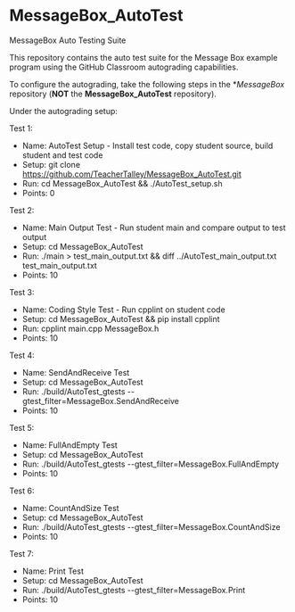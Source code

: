 # MessageBox_AutoTest
MessageBox Auto Testing Suite

This repository contains the auto test suite for the Message Box example program
using the GitHub Classroom autograding capabilities.

To configure the autograding, take the following steps in the **MessageBox* repository
(**NOT** the **MessageBox_AutoTest** repository).

Under the autograding setup:

Test 1: 
- Name: AutoTest Setup - Install test code, copy student source, build student and test code
- Setup: git clone https://github.com/TeacherTalley/MessageBox_AutoTest.git
- Run: cd MessageBox_AutoTest && ./AutoTest_setup.sh
- Points: 0

Test 2:
- Name: Main Output Test - Run student main and compare output to test output
- Setup: cd MessageBox_AutoTest
- Run: ./main > test_main_output.txt && diff ../AutoTest_main_output.txt test_main_output.txt
- Points: 10

Test 3:
- Name: Coding Style Test - Run cpplint on student code
- Setup: cd MessageBox_AutoTest && pip install cpplint
- Run: cpplint main.cpp MessageBox.h
- Points: 10

Test 4:
- Name: SendAndReceive Test
- Setup: cd MessageBox_AutoTest
- Run: ./build/AutoTest_gtests --gtest_filter=MessageBox.SendAndReceive
- Points: 10

Test 5:
- Name: FullAndEmpty Test
- Setup: cd MessageBox_AutoTest
- Run: ./build/AutoTest_gtests --gtest_filter=MessageBox.FullAndEmpty
- Points: 10

Test 6:
- Name: CountAndSize Test
- Setup: cd MessageBox_AutoTest
- Run: ./build/AutoTest_gtests  --gtest_filter=MessageBox.CountAndSize
- Points: 10

Test 7:
- Name: Print Test
- Setup: cd MessageBox_AutoTest
- Run: ./build/AutoTest_gtests  --gtest_filter=MessageBox.Print
- Points: 10